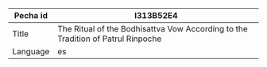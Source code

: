 |Pecha id | I313B52E4
| --- | --- 
|Title | The Ritual of the Bodhisattva Vow According to the Tradition of Patrul Rinpoche 
|Language | es
